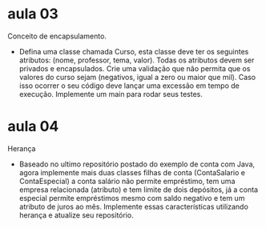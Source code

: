 # aula 03
Conceito de encapsulamento.

- Defina uma classe chamada Curso, esta classe deve ter os seguintes atributos: (nome, professor, tema, valor). Todas os atributos devem ser privados e encapsulados. Crie uma validação que não permita que os valores do curso sejam (negativos, igual a zero ou maior que mil). Caso isso ocorrer o seu código deve lançar uma excessão em tempo de execução. Implemente um main para rodar seus testes.

# aula 04
Herança

- Baseado no ultimo repositório postado do exemplo de conta com Java, agora implemente mais duas classes filhas de conta (ContaSalario e ContaEspecial) a conta salário não permite empréstimo, tem uma empresa relacionada (atributo) e tem limite de dois depósitos, já a conta especial permite empréstimos mesmo com saldo negativo e tem um atributo de juros ao mês. Implemente essas características utilizando herança e atualize seu repositório.
